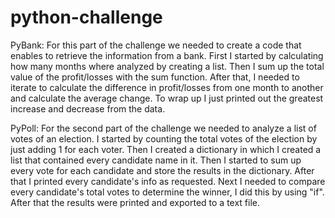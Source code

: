 # python-challenge
PyBank:
For this part of the challenge we needed to create a code that enables to retrieve the information from a bank.
First I started by calculating how many months where analyzed by creating a list.
Then I sum up the total value of the profit/losses with the sum function.
After that, I needed to iterate to calculate the difference in profit/losses from one month to another and calculate the average change.
To wrap up I just printed out the greatest increase and decrease from the data.

PyPoll:
For the second part of the challenge we needed to analyze a list of votes of an election.
I started by counting the total votes of the election by just adding 1 for each voter.
Then I created a dictionary in which I created a list that contained every candidate name in it.
Then I started to sum up every vote for each candidate and store the results in the dictionary.
After that I printed every candidate's info as requested.
Next I needed to compare every candidate's total votes to determine the winner, I did this by using "if".
After that the results were printed and exported to a text file.